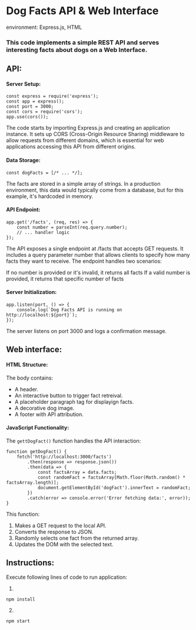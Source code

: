 # Dog Facts API & Web Interface
environment: Express.js, HTML
### This code implements a simple REST API and serves interesting facts about dogs on a Web Interface.
## API:
#### Server Setup:
```
const express = require('express');
const app = express();
const port = 3000;
const cors = require('cors');
app.use(cors());
```
The code starts by importing Express.js and creating an application instance. It sets up CORS (Cross-Origin Resource Sharing) middleware to allow requests from different domains, which is essential for web applications accessing this API from different origins.
#### Data Storage:
```
const dogFacts = [/* ... */];
```
The facts are stored in a simple array of strings. In a production environment, this data would typically come from a database, but for this example, it's hardcoded in memory.
#### API Endpoint:
```
app.get('/facts', (req, res) => {
    const number = parseInt(req.query.number);
    // ... handler logic
});
```
The API exposes a single endpoint at /facts that accepts GET requests. It includes a query parameter number that allows clients to specify how many facts they want to receive. The endpoint handles two scenarios:

If no number is provided or it's invalid, it returns all facts
If a valid number is provided, it returns that specific number of facts

#### Server Initialization:
```
app.listen(port, () => {
    console.log(`Dog Facts API is running on http://localhost:${port}`);
});
```
The server listens on port 3000 and logs a confirmation message.

## Web interface:
#### HTML Structure: 
The body contains: 
- A header.
- An interactive button to trigger fact retreival.
- A placeholder paragraph tag for displayign facts.
- A decorative dog image.
- A footer with API attribution.

#### JavaScript Functionality: 
The ``gettDogFact()`` function handles the API interaction: 
```
function getDogFact() {
    fetch('http://localhost:3000/facts')
        .then(response => response.json())
        .then(data => {
            const factsArray = data.facts;
            const randomFact = factsArray[Math.floor(Math.random() * factsArray.length)];
            document.getElementById('dogFact').innerText = randomFact;
        })
        .catch(error => console.error('Error fetching data:', error));
}
```
This function: 
1. Makes a GET request to the local API.
2. Converts the response to JSON.
3. Randomly selects one fact from the returned array.
4. Updates the DOM with the selected text.
   
## Instructions:
Execute following lines of code to run application:

1.
``` npm install ```

2.
``` npm start ```

